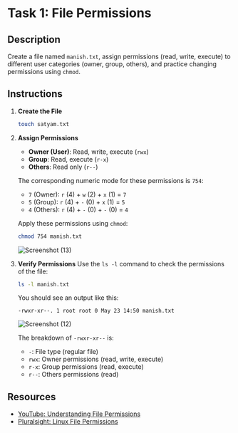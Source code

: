 # Task 1: File Permissions

## Description
Create a file named `manish.txt`, assign permissions (read, write, execute) to different user categories (owner, group, others), and practice changing permissions using `chmod`.

## Instructions

1. **Create the File**
    ```sh
    touch satyam.txt
    ```


2. **Assign Permissions**
    - **Owner (User)**: Read, write, execute (`rwx`)
    - **Group**: Read, execute (`r-x`)
    - **Others**: Read only (`r--`)

    The corresponding numeric mode for these permissions is `754`:
    - `7` (Owner): `r` (4) + `w` (2) + `x` (1) = `7`
    - `5` (Group): `r` (4) + `-` (0) + `x` (1) = `5`
    - `4` (Others): `r` (4) + `-` (0) + `-` (0) = `4`

    Apply these permissions using `chmod`:
    ```sh
    chmod 754 manish.txt
    ```
    ![Screenshot (13)](https://github.com/manish-g0u74m/celebaltech-inturn/assets/148465299/74e7a9ff-2b19-427e-acad-b40683653b6a)
   
3. **Verify Permissions**
    Use the `ls -l` command to check the permissions of the file:
    ```sh
    ls -l manish.txt
    ```
    You should see an output like this:
    ```
    -rwxr-xr--. 1 root root 0 May 23 14:50 manish.txt

    ```
    ![Screenshot (12)](https://github.com/manish-g0u74m/celebaltech-inturn/assets/148465299/3fcaccfe-d6d1-4c41-8e84-a55027d5c0d1)
   
    The breakdown of `-rwxr-xr--` is:
    - `-`: File type (regular file)
    - `rwx`: Owner permissions (read, write, execute)
    - `r-x`: Group permissions (read, execute)
    - `r--`: Others permissions (read)

## Resources
- [YouTube: Understanding File Permissions](https://www.youtube.com/watch?v=iwolPf6kN-k)
- [Pluralsight: Linux File Permissions](https://www.pluralsight.com/blog/it-ops/linux-file-permissions)
